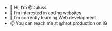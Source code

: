 - 👋 Hi, I’m @Duluss
- 👀 I’m interested in coding websites
- 🌱 I’m currently learning Web development
- 📫 You can reach me at @hrot.production on IG

